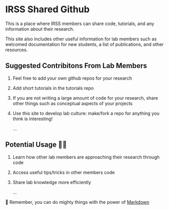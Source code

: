 # IRSS Shared Github

This is a place where IRSS members can share code, tutorials, and any information about their research. 

This site also includes other useful information for lab members such as welcomed documentation for new students, a list of publications, and other resources.

## Suggested Contribitons From Lab Members

1. Feel free to add your own github repos for your research
2. Add short tutorials in the tutorials repo
3. If you are not writing a large amount of code for your research, share other things such as conceptual aspects of your projects
4. Use this site to develop lab culture: make/fork a repo for anything you think is interesting!

     ...

## Potential Usage 👩‍💻

1. Learn how other lab members are approaching their research through code
2. Access useful tips/tricks in other members code
3. Share lab knowledge more efficiently

     ...

🧙 Remember, you can do mighty things with the power of [Markdown](https://docs.github.com/github/writing-on-github/getting-started-with-writing-and-formatting-on-github/basic-writing-and-formatting-syntax)
